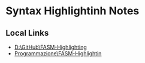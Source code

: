 # Syntax Highlightinh Notes

## Local Links


- [D:\GitHub\FASM-Highlighting](file:///D:/GitHub/FASM-Highlighting/)
- [Programmazione\FASM-Highlightin](file:///D:/Programmazione/Assembly/FASM-Syntax-Highlighting/FASM-Highlight/)